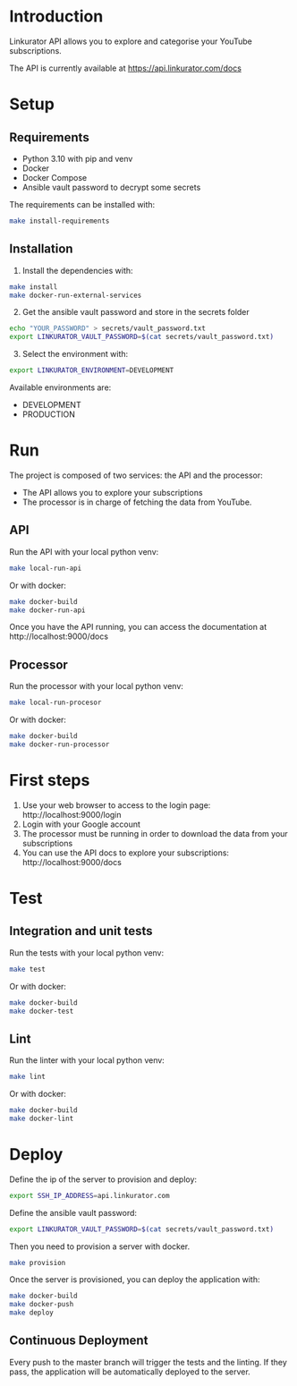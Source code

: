 # Introduction

Linkurator API allows you to explore and categorise your YouTube subscriptions.

The API is currently available at https://api.linkurator.com/docs

# Setup

## Requirements

* Python 3.10 with pip and venv
* Docker
* Docker Compose
* Ansible vault password to decrypt some secrets

The requirements can be installed with: 
```bash
make install-requirements
```

## Installation

1. Install the dependencies with:
```bash
make install
make docker-run-external-services
```

2. Get the ansible vault password and store in the secrets folder
```bash
echo "YOUR_PASSWORD" > secrets/vault_password.txt
export LINKURATOR_VAULT_PASSWORD=$(cat secrets/vault_password.txt)
```

3. Select the environment with:
```bash
export LINKURATOR_ENVIRONMENT=DEVELOPMENT
```

Available environments are:
* DEVELOPMENT
* PRODUCTION

# Run

The project is composed of two services: the API and the processor:
* The API allows you to explore your subscriptions
* The processor is in charge of fetching the data from YouTube.

## API

Run the API with your local python venv:
```bash
make local-run-api
```

Or with docker:
```bash
make docker-build
make docker-run-api
```

Once you have the API running, you can access the documentation at http://localhost:9000/docs

## Processor

Run the processor with your local python venv:
```bash
make local-run-procesor
```

Or with docker:
```bash
make docker-build
make docker-run-processor
```

# First steps

1. Use your web browser to access to the login page: http://localhost:9000/login
2. Login with your Google account
3. The processor must be running in order to download the data from your subscriptions
4. You can use the API docs to explore your subscriptions: http://localhost:9000/docs


# Test

## Integration and unit tests

Run the tests with your local python venv:
```bash
make test
```

Or with docker:
```bash
make docker-build
make docker-test
```

## Lint

Run the linter with your local python venv:
```bash
make lint
```

Or with docker:
```bash
make docker-build
make docker-lint
```

# Deploy

Define the ip of the server to provision and deploy:
```bash
export SSH_IP_ADDRESS=api.linkurator.com
```

Define the ansible vault password:
```bash
export LINKURATOR_VAULT_PASSWORD=$(cat secrets/vault_password.txt)
```

Then you need to provision a server with docker.
```bash
make provision
```

Once the server is provisioned, you can deploy the application with:
```bash
make docker-build
make docker-push
make deploy
```

## Continuous Deployment

Every push to the master branch will trigger the tests and the linting. If they pass, the application will be automatically deployed to the server.
